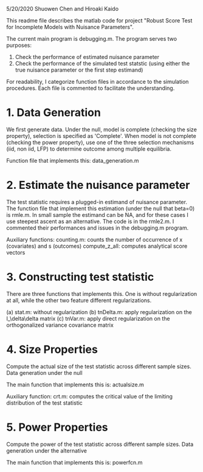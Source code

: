 5/20/2020 Shuowen Chen and Hiroaki Kaido

This readme file describes the matlab code for project "Robust Score Test for Incomplete Models with Nuisance Parameters". 

The current main program is debugging.m. The program serves two purposes:
1. Check the performance of estimated nuisance parameter
2. Check the performance of the simulated test statstic (using either the true nuisance parameter or the first step estimand)

For readability, I categorize function files in accordance to the simulation procedures. Each file is commented to facilitate the understanding. 


# 1. Data Generation
We first generate data. Under the null, model is complete (checking the size property), selection is specified as 'Complete'. When model is not complete (checking the power property), use one of the three selection mechanisms (iid, non iid, LFP) to determine outcome among multiple equilibria. 

Function file that implements this: data_generation.m

# 2. Estimate the nuisance parameter
The test statistic requires a plugged-in estimand of nuisance parameter. The function file that implement this estimation (under the null that beta=0) is rmle.m. In small sample the estimand can be NA, and for these cases I use steepest ascent as an alternative. The code is in the rmle2.m. I commented their performances and issues in the debugging.m program. 

Auxiliary functions:
   counting.m: counts the number of occurrence of x (covariates) and s (outcomes)
   compute_z_all: computes analytical score vectors
   
# 3. Constructing test statistic
There are three functions that implements this. One is without regularization at all, while the other two feature different regularizations. 

(a) stat.m: without regularization
(b) tnDelta.m: apply regularization on the I_\delta\delta matrix
(c) tnVar.m: apply direct regularization on the orthogonalized variance covariance matrix

# 4. Size Properties
Compute the actual size of the test statistic across different sample sizes. Data generation under the null

The main function that implements this is: actualsize.m

Auxiliary function:
crt.m: computes the critical value of the limiting distribution of the test statistic

# 5. Power Properties
Compute the power of the test statistic across different sample sizes. Data generation under the alternative

The main function that implements this is: powerfcn.m



